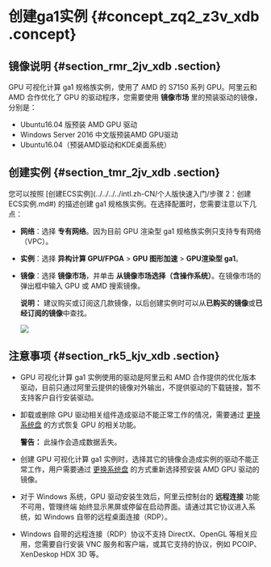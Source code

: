 # 创建ga1实例 {#concept_zq2_z3v_xdb .concept}

## 镜像说明 {#section_rmr_2jv_xdb .section}

GPU 可视化计算 ga1 规格族实例，使用了 AMD 的 S7150 系列 GPU。阿里云和 AMD 合作优化了 GPU 的驱动程序，您需要使用 **镜像市场** 里的预装驱动的镜像，分别是：

-   Ubuntu16.04 版预装 AMD GPU 驱动
-   Windows Server 2016 中文版预装AMD GPU驱动
-   Ubuntu16.04（预装AMD驱动和KDE桌面系统）

## 创建实例 {#section_tmr_2jv_xdb .section}

您可以按照 [创建ECS实例](../../../../intl.zh-CN/个人版快速入门/步骤 2：创建ECS实例.md#) 的描述创建 ga1 规格族实例。在选择配置时，您需要注意以下几点：

-   **网络**：选择 **专有网络**。因为目前 GPU 渲染型 ga1 规格族实例只支持专有网络（VPC）。
-   **实例**：选择 **异构计算 GPU/FPGA** \> **GPU 图形加速** \> **GPU渲染型 ga1**。
-   **镜像**：选择 **镜像市场**，并单击 **从镜像市场选择（含操作系统）**。在镜像市场的弹出框中输入 GPU 或 AMD 搜索镜像。

    **说明：** 建议购买或订阅这几款镜像，以后创建实例时可以从**已购买的镜像**或**已经订阅的镜像**中查找。

    ![](http://static-aliyun-doc.oss-cn-hangzhou.aliyuncs.com/assets/img/9628/15411509235119_zh-CN.png)


## 注意事项 {#section_rk5_kjv_xdb .section}

-   GPU 可视化计算 ga1 实例使用的驱动是阿里云和 AMD 合作提供的优化版本驱动，目前只通过阿里云提供的镜像对外输出，不提供驱动的下载链接，暂不支持客户自行安装驱动。
-   卸载或删除 GPU 驱动相关组件造成驱动不能正常工作的情况，需要通过 [更换系统盘](intl.zh-CN/用户指南/云盘/更换系统盘（公共镜像）.md#) 的方式恢复 GPU 的相关功能。

    **警告：** 此操作会造成数据丢失。

-   创建 GPU 可视化计算 ga1 实例时，选择其它的镜像会造成实例的驱动不能正常工作，用户需要通过 [更换系统盘](intl.zh-CN/用户指南/云盘/更换系统盘（公共镜像）.md#) 的方式重新选择预安装 AMD GPU 驱动的镜像。
-   对于 Windows 系统，GPU 驱动安装生效后，阿里云控制台的 **远程连接** 功能不可用，管理终端 始终显示黑屏或停留在启动界面。请通过其它协议进入系统，如 Windows 自带的远程桌面连接（RDP）。
-   Windows 自带的远程连接（RDP）协议不支持 DirectX、OpenGL 等相关应用，您需要自行安装 VNC 服务和客户端，或其它支持的协议，例如 PCOIP、XenDeskop HDX 3D 等。


